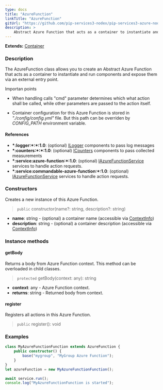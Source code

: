 ```yaml
---
type: docs
title: "AzureFunction"
linkTitle: "AzureFunction"
gitUrl: "https://github.com/pip-services3-nodex/pip-services3-azure-nodex"
description: >
    Abstract Azure Function that acts as a container to instantiate and run components and expose them via an external entry point. 
---
```


**Extends:** [Container](../../../container/containers/container)

### Description
The AzureFunction class allows you to create an Abstract Azure Function that acts as a container to instantiate and run components and expose them via an external entry point. 

Importan points

- When handling calls "cmd" parameter determines which what action shall be called, while other parameters are passed to the action itself.

- Container configuration for this Azure Function is stored in *"./config/config.yml"* file. But this path can be overriden by *CONFIG_PATH* environment variable.

#### References

- **\*:logger:\*:\*:1.0**: (optional) [ILogger](../../../components/log/ilogger) components to pass log messages
- **\*:counters:\*:\*:1.0**: (optional) [ICounters](../../../components/count/icounters) components to pass collected measurements
- **\*:service:azure-function:\*:1.0**: (optional) [IAzureFunctionService](../../services/iazure_function_service) services to handle action requests.
- **\*:service:commandable-azure-function:\*:1.0**: (optional) [IAzureFunctionService](../../services/iazure_function_service) services to handle action requests.

### Constructors
Creates a new instance of this Azure Function.

> `public` constructor(name?: string, description?: string)

- **name**: string - (optional) a container name (accessible via [ContextInfo](../../../components/info/context_info))
- **description**: string - (optional) a container description (accessible via [ContextInfo](../../../components/info/context_info))


### Instance methods

#### getBody
Returns a body from Azure Function context.
This method can be overloaded in child classes.

> `protected` getBody(context: any): string

- **context**: any - Azure Function context.
- **returns**: string - Returned body from context.

#### register
Registers all actions in this Azure Function.

> `public` register(): void



### Examples

```typescript
class MyAzureFunctionFunction extends AzureFunction {
    public constructor() {
        base("mygroup", "MyGroup Azure Function");
    }
}
let azureFunction = new MyAzureFunctionFunction();
  
await service.run();
console.log("MyAzureFunctionFunction is started");
```
